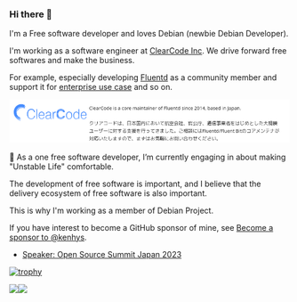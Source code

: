### Hi there 👋

I'm a Free software developer and loves Debian (newbie Debian Developer).

I'm working as a software engineer at [ClearCode Inc](https://www.clear-code.com).
We drive forward free softwares and make the business.

For example, especially developing [Fluentd](https://www.fluentd.org/) as a community member and support it for [enterprise use case](https://www.fluentd.org/enterprise_services) and so on.

![](images/fluentd-enterprise-support.png)

<!--
**kenhys/kenhys** is a ✨ _special_ ✨ repository because its `README.md` (this file) appears on your GitHub profile.

Here are some ideas to get you started:

- 🔭 I’m currently working on ...
- 🌱 I’m currently learning ...
- 👯 I’m looking to collaborate on ...
- 🤔 I’m looking for help with ...
- 💬 Ask me about ...
- 📫 How to reach me: ...
- 😄 Pronouns: ...
- ⚡ Fun fact: ...
-->

🔭 As a one free software developer, I’m currently engaging in about making "Unstable Life" comfortable.

The development of free software is important, and I believe that the delivery ecosystem
of free software is also important.

This is why I'm working as a member of Debian Project.

If you have interest to become a GitHub sponsor of mine, see [Become a sponsor to @kenhys](https://github.com/sponsors/kenhys).

<!-- Open Source Summit JAPAN 2023 speaker badge -->
* [Speaker: Open Source Summit Japan 2023](https://www.credly.com/badges/495286dc-e96b-4a4c-b8c0-9036ef3fc735/public_url)

[![trophy](https://github-profile-trophy.vercel.app/?username=kenhys&theme=flat)](https://github.com/ryo-ma/github-profile-trophy)

<a href="https://github.com/anuraghazra/github-readme-stats">
  <img align="left" src="https://github-readme-stats.vercel.app/api?username=kenhys&count_private=true&show_icons=true&theme=tokyonight" />
</a>
<a href="https://github.com/anuraghazra/github-readme-stats">
  <img align="left" src="https://github-readme-stats.vercel.app/api/top-langs/?username=kenhys&theme=tokyonight" />
</a>
